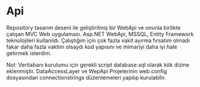 # Api

Repository tasarım deseni ile geliştirilmiş bir WebApi ve onunla birlikte çalışan MVC Web uygulaması.
Asp.NET WebApi, MSSQL, Entity Framework teknolojileri kullanıldı.
Çalıştığım için çok fazla vakit ayırma fırsatım olmadı fakar daha fazla vaktim olsaydı kod yapısını ve mimariyi daha iyi hale getirmek isterdim.

Not: Veritabanı kurulumu için gerekli script database.sql olarak kök dizine eklenmiştir. DataAccessLayer ve WepApi Projelerinin web.config dosyasından connectionstrings düzenlemeleri yapılıp kurulabilir.
